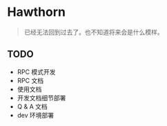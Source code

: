 # Hawthorn

> 已经无法回到过去了。也不知道将来会是什么模样。

## TODO

- RPC 模式开发
- RPC 文档
- 使用文档
- 开发文档细节部署
- Q & A 文档
- dev 环境部署

